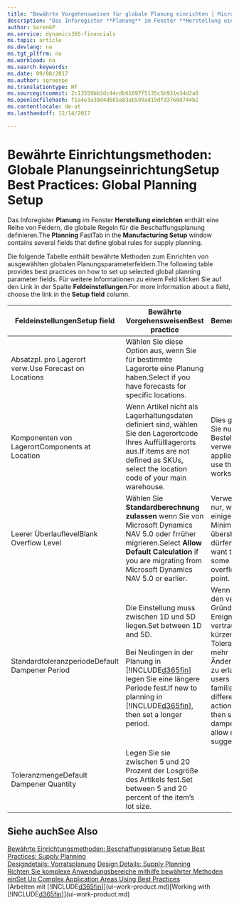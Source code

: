 ```yaml
---
title: "Bewährte Vorgehensweisen für globale Planung einrichten | Microsoft Docs"
description: "Das Inforegister **Planung** im Fenster **Herstellung einrichten** enthält eine Reihe von Feldern, die globale Regeln für die Beschaffungsplanung definieren."
author: SorenGP
ms.service: dynamics365-financials
ms.topic: article
ms.devlang: na
ms.tgt_pltfrm: na
ms.workload: na
ms.search.keywords: 
ms.date: 09/08/2017
ms.author: sgroespe
ms.translationtype: HT
ms.sourcegitcommit: 2c13559bb3dc44cdb61697f5135c5b931e34d2a8
ms.openlocfilehash: f1a4e3a30d4d665a83ab599ad19dfd3760d744b2
ms.contentlocale: de-at
ms.lasthandoff: 12/14/2017

---
```

# <a name="setup-best-practices-global-planning-setup"></a><span data-ttu-id="44750-103">Bewährte Einrichtungsmethoden: Globale Planungseinrichtung</span><span class="sxs-lookup"><span data-stu-id="44750-103">Setup Best Practices: Global Planning Setup</span></span>
<span data-ttu-id="44750-104">Das Inforegister **Planung** im Fenster **Herstellung einrichten** enthält eine Reihe von Feldern, die globale Regeln für die Beschaffungsplanung definieren.</span><span class="sxs-lookup"><span data-stu-id="44750-104">The **Planning** FastTab in the **Manufacturing Setup** window contains several fields that define global rules for supply planning.</span></span>  

 <span data-ttu-id="44750-105">Die folgende Tabelle enthält bewährte Methoden zum Einrichten von ausgewählten globalen Planungsparameterfeldern.</span><span class="sxs-lookup"><span data-stu-id="44750-105">The following table provides best practices on how to set up selected global planning parameter fields.</span></span> <span data-ttu-id="44750-106">Für weitere Informationen zu einem Feld klicken Sie auf den Link in der Spalte **Feldeinstellungen**.</span><span class="sxs-lookup"><span data-stu-id="44750-106">For more information about a field, choose the link in the **Setup field** column.</span></span>  

|<span data-ttu-id="44750-107">Feldeinstellungen</span><span class="sxs-lookup"><span data-stu-id="44750-107">Setup field</span></span>|<span data-ttu-id="44750-108">Bewährte Vorgehensweisen</span><span class="sxs-lookup"><span data-stu-id="44750-108">Best practice</span></span>|<span data-ttu-id="44750-109">Bemerkung</span><span class="sxs-lookup"><span data-stu-id="44750-109">Comment</span></span>|  
|-----------------|-------------------|-------------|  
|<span data-ttu-id="44750-110">Absatzpl. pro Lagerort verw.</span><span class="sxs-lookup"><span data-stu-id="44750-110">Use Forecast on Locations</span></span>|<span data-ttu-id="44750-111">Wählen Sie diese Option aus, wenn Sie für bestimmte Lagerorte eine Planung haben.</span><span class="sxs-lookup"><span data-stu-id="44750-111">Select if you have forecasts for specific locations.</span></span>||  
|<span data-ttu-id="44750-112">Komponenten von Lagerort</span><span class="sxs-lookup"><span data-stu-id="44750-112">Components at Location</span></span>|<span data-ttu-id="44750-113">Wenn Artikel nicht als Lagerhaltungsdaten definiert sind, wählen Sie den Lagerortcode Ihres Auffülllagerorts aus.</span><span class="sxs-lookup"><span data-stu-id="44750-113">If items are not defined as SKUs, select the location code of your main warehouse.</span></span>|<span data-ttu-id="44750-114">Dies gilt auch, wenn Sie nur den Bestellvorschlag verwenden.</span><span class="sxs-lookup"><span data-stu-id="44750-114">This also applies if you only use the requisition worksheet.</span></span>|  
|<span data-ttu-id="44750-115">Leerer Überlauflevel</span><span class="sxs-lookup"><span data-stu-id="44750-115">Blank Overflow Level</span></span>|<span data-ttu-id="44750-116">Wählen Sie **Standardberechnung zulassen** wenn Sie von Microsoft Dynamics NAV 5.0 oder frrüher migrieren.</span><span class="sxs-lookup"><span data-stu-id="44750-116">Select **Allow Default Calculation** if you are migrating from Microsoft Dynamics NAV 5.0 or earlier.</span></span>|<span data-ttu-id="44750-117">Verwenden Sie dies nur, wenn alle oder einige Artikel den Minimalbestand übersteigen dürfen.</span><span class="sxs-lookup"><span data-stu-id="44750-117">Use only if you want to allow all or some of your items to overflow the reorder point.</span></span>|  
|<span data-ttu-id="44750-118">Standardtoleranzperiode</span><span class="sxs-lookup"><span data-stu-id="44750-118">Default Dampener Period</span></span>|<span data-ttu-id="44750-119">Die Einstellung muss zwischen 1D und 5D liegen.</span><span class="sxs-lookup"><span data-stu-id="44750-119">Set between 1D and 5D.</span></span><br /><br /> <span data-ttu-id="44750-120">Bei Neulingen in der Planung in [!INCLUDE[d365fin](includes/d365fin_md.md)] legen Sie eine längere Periode fest.</span><span class="sxs-lookup"><span data-stu-id="44750-120">If new to planning in [!INCLUDE[d365fin](includes/d365fin_md.md)], then set a longer period.</span></span>|<span data-ttu-id="44750-121">Wenn Benutzer mit den verschiedenen Gründen für Ereignismeldungen vertraut sind, dann kürzen Sie die Toleranzperiode, um mehr Änderungsvorschläge zu erlauben.</span><span class="sxs-lookup"><span data-stu-id="44750-121">When users are more familiar with the different reasons for action messages, then shorten the dampener period to allow more change suggestions.</span></span>|  
|<span data-ttu-id="44750-122">Toleranzmenge</span><span class="sxs-lookup"><span data-stu-id="44750-122">Default Dampener Quantity</span></span>|<span data-ttu-id="44750-123">Legen Sie sie zwischen 5 und 20 Prozent der Losgröße des Artikels fest.</span><span class="sxs-lookup"><span data-stu-id="44750-123">Set between 5 and 20 percent of the item’s lot size.</span></span>||  

## <a name="see-also"></a><span data-ttu-id="44750-124">Siehe auch</span><span class="sxs-lookup"><span data-stu-id="44750-124">See Also</span></span>  
 <span data-ttu-id="44750-125">[Bewährte Einrichtungsmethoden: Beschaffungsplanung](setup-best-practices-supply-planning.md) </span><span class="sxs-lookup"><span data-stu-id="44750-125">[Setup Best Practices: Supply Planning](setup-best-practices-supply-planning.md) </span></span>  
 <span data-ttu-id="44750-126">[Designdetails: Vorratsplanung](design-details-supply-planning.md) </span><span class="sxs-lookup"><span data-stu-id="44750-126">[Design Details: Supply Planning](design-details-supply-planning.md) </span></span>  
 [<span data-ttu-id="44750-127">Richten Sie komplexe Anwendungsbereiche mithilfe bewährter Methoden ein</span><span class="sxs-lookup"><span data-stu-id="44750-127">Set Up Complex Application Areas Using Best Practices</span></span>](set-up-complex-application-areas-using-best-practices.md)  
 <span data-ttu-id="44750-128">[Arbeiten mit [!INCLUDE[d365fin](includes/d365fin_md.md)]](ui-work-product.md)</span><span class="sxs-lookup"><span data-stu-id="44750-128">[Working with [!INCLUDE[d365fin](includes/d365fin_md.md)]](ui-work-product.md)</span></span>

